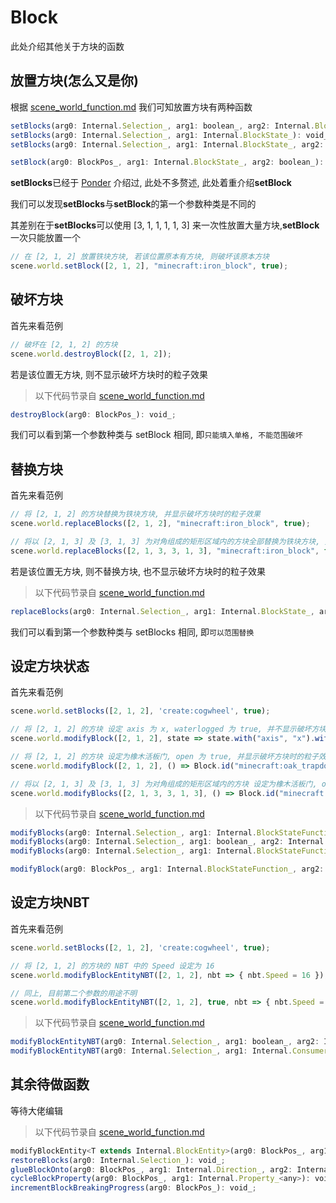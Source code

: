 # Block

此处介绍其他关于方块的函数

## 放置方块(怎么又是你)

根据 [scene_world_function.md](Tutorials/Minecraft/PonderJs-Tutorials/scene_world_function.md) 我们可知放置方块有两种函数

```js
setBlocks(arg0: Internal.Selection_, arg1: boolean_, arg2: Internal.BlockState_): void_;
setBlocks(arg0: Internal.Selection_, arg1: Internal.BlockState_): void_;
setBlocks(arg0: Internal.Selection_, arg1: Internal.BlockState_, arg2: boolean_): void_;

setBlock(arg0: BlockPos_, arg1: Internal.BlockState_, arg2: boolean_): void_;
```

**setBlocks**已经于 [Ponder](Tutorials/Minecraft/PonderJs-Tutorials/Ponder.md) 介绍过, 此处不多赘述, 此处着重介绍**setBlock**

我们可以发现**setBlocks**与**setBlock**的第一个参数种类是不同的

其差别在于**setBlocks**可以使用 [3, 1, 1, 1, 1, 3] 来一次性放置大量方块,**setBlock**一次只能放置一个

```js
// 在 [2, 1, 2] 放置铁块方块, 若该位置原本有方块, 则破坏该原本方块
scene.world.setBlock([2, 1, 2], "minecraft:iron_block", true);
```

## 破坏方块

首先来看范例

```js
// 破坏在 [2, 1, 2] 的方块
scene.world.destroyBlock([2, 1, 2]);
```

若是该位置无方块, 则不显示破坏方块时的粒子效果

> 以下代码节录自 [scene_world_function.md](../internal/scene_world_function.md)

```js
destroyBlock(arg0: BlockPos_): void_;
```

我们可以看到第一个参数种类与 setBlock 相同, 即`只能填入单格, 不能范围破坏`

## 替换方块

首先来看范例

```js
// 将 [2, 1, 2] 的方块替换为铁块方块, 并显示破坏方块时的粒子效果
scene.world.replaceBlocks([2, 1, 2], "minecraft:iron_block", true);

// 将以 [2, 1, 3] 及 [3, 1, 3] 为对角组成的矩形区域内的方块全部替换为铁块方块, 并不显示破坏方块时的粒子效果
scene.world.replaceBlocks([2, 1, 3, 3, 1, 3], "minecraft:iron_block", false);
```

若是该位置无方块, 则不替换方块, 也不显示破坏方块时的粒子效果

> 以下代码节录自 [scene_world_function.md](../internal/scene_world_function.md)

```js
replaceBlocks(arg0: Internal.Selection_, arg1: Internal.BlockState_, arg2: boolean_): void_;
```

我们可以看到第一个参数种类与 setBlocks 相同, 即`可以范围替换`

## 设定方块状态

首先来看范例

```js
scene.world.setBlocks([2, 1, 2], 'create:cogwheel', true);

// 将 [2, 1, 2] 的方块 设定 axis 为 x, waterlogged 为 true, 并不显示破坏方块时的粒子效果
scene.world.modifyBlock([2, 1, 2], state => state.with("axis", "x").with("waterlogged", "true"), false);

// 将 [2, 1, 2] 的方块 设定为橡木活板门, open 为 true, 并显示破坏方块时的粒子效果
scene.world.modifyBlock([2, 1, 2], () => Block.id("minecraft:oak_trapdoor").with("type", "top"), true);

// 将以 [2, 1, 3] 及 [3, 1, 3] 为对角组成的矩形区域内的方块 设定为橡木活板门, open 为 true, 并显示破坏方块时的粒子效果
scene.world.modifyBlocks([2, 1, 3, 3, 1, 3], () => Block.id("minecraft:oak_trapdoor").with("type", "top"), true);
```

> 以下代码节录自 [scene_world_function.md](Tutorials/Minecraft/PonderJs-Tutorials/scene_world_function.md)

```js
modifyBlocks(arg0: Internal.Selection_, arg1: Internal.BlockStateFunction_, arg2: boolean_): void_;
modifyBlocks(arg0: Internal.Selection_, arg1: boolean_, arg2: Internal.BlockStateFunction_): void_;
modifyBlocks(arg0: Internal.Selection_, arg1: Internal.BlockStateFunction_): void_;

modifyBlock(arg0: BlockPos_, arg1: Internal.BlockStateFunction_, arg2: boolean_): void_;
```

## 设定方块NBT

首先来看范例

```js
scene.world.setBlocks([2, 1, 2], 'create:cogwheel', true);

// 将 [2, 1, 2] 的方块的 NBT 中的 Speed 设定为 16
scene.world.modifyBlockEntityNBT([2, 1, 2], nbt => { nbt.Speed = 16 });

// 同上, 目前第二个参数的用途不明
scene.world.modifyBlockEntityNBT([2, 1, 2], true, nbt => { nbt.Speed = 16 });
```

> 以下代码节录自 [scene_world_function.md](Tutorials/Minecraft/PonderJs-Tutorials/scene_world_function.md)

```js
modifyBlockEntityNBT(arg0: Internal.Selection_, arg1: boolean_, arg2: Internal.Consumer_<Internal.CompoundTag>): void_;
modifyBlockEntityNBT(arg0: Internal.Selection_, arg1: Internal.Consumer_<Internal.CompoundTag>): void_;
```

## 其余待做函数

等待大佬编辑

> 以下代码节录自 [scene_world_function.md](Tutorials/Minecraft/PonderJs-Tutorials/scene_world_function.md)

```js
modifyBlockEntity<T extends Internal.BlockEntity>(arg0: BlockPos_, arg1: T, arg2: Internal.Consumer_<T>): void_;
restoreBlocks(arg0: Internal.Selection_): void_;
glueBlockOnto(arg0: BlockPos_, arg1: Internal.Direction_, arg2: Internal.ElementLink_<Internal.WorldSectionElement>): void_;
cycleBlockProperty(arg0: BlockPos_, arg1: Internal.Property_<any>): void_;
incrementBlockBreakingProgress(arg0: BlockPos_): void_;
```
